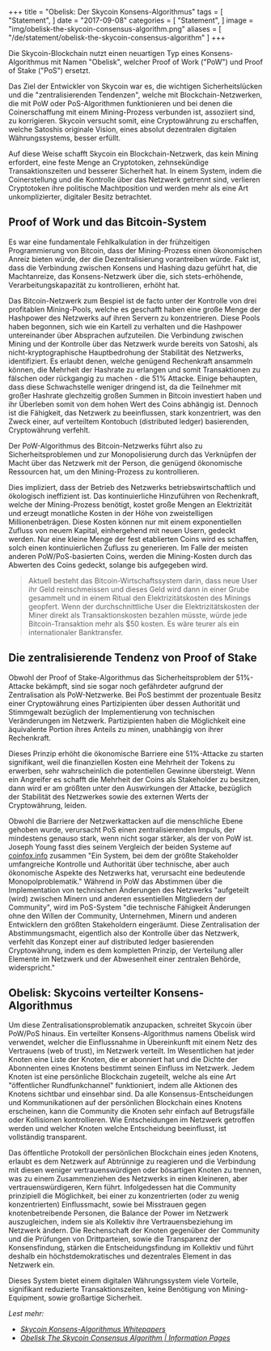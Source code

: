 +++
title = "Obelisk: Der Skycoin Konsens-Algorithmus"
tags = [
    "Statement",
]
date = "2017-09-08"
categories = [
    "Statement",
]
image = "img/obelisk-the-skycoin-consensus-algorithm.png"
aliases = [
	"/de/statement/obelisk-the-skycoin-consensus-algorithm"
]
+++

Die Skycoin-Blockchain nutzt einen neuartigen Typ eines Konsens-Algorithmus mit Namen "Obelisk", welcher Proof of Work ("PoW") und Proof of Stake ("PoS") ersetzt.

Das Ziel der Entwickler von Skycoin war es, die wichtigen Sicherheitslücken und die "zentralisierenden Tendenzen", welche mit Blockchain-Netzwerken, die mit PoW oder PoS-Algorithmen funktionieren und bei denen die Coinerschaffung mit einem Mining-Prozess verbunden ist, assoziiert sind, zu korrigieren. Skycoin versucht somit, eine Cryptowährung zu erschaffen, welche Satoshis originale Vision, eines absolut dezentralen digitalen Währungssystems, besser erfüllt.

Auf diese Weise schafft Skycoin ein Blockchain-Netzwerk, das kein Mining erfordert, eine feste Menge an Cryptotoken, zehnsekündige Transaktionszeiten und besserer Sicherheit hat. In einem System, indem die Coinerstellung und die Kontrolle über das Netzwerk getrennt sind, verlieren Cryptotoken ihre politische Machtposition und werden mehr als eine Art unkomplizierter, digitaler Besitz betrachtet.

## Proof of Work und das Bitcoin-System

Es war eine fundamentale Fehlkalkulation in der frühzeitigen Programmierung von Bitcoin, dass der Mining-Prozess einen ökonomischen Anreiz bieten würde, der die Dezentralisierung vorantreiben würde.
Fakt ist, dass die Verbindung zwischen Konsens und Hashing dazu geführt hat, die Machtanreize, das Konsens-Netzwerk über die, sich stets-erhöhende, Verarbeitungskapazität zu kontrollieren, erhöht hat.

Das Bitcoin-Netzwerk zum Bespiel ist de facto unter der Kontrolle von drei profitablen Mining-Pools, welche es geschafft haben eine große Menge der Hashpower des Netzwerks auf ihren Servern zu konzentrieren. Diese Pools haben begonnen, sich wie ein Kartell zu verhalten und die Hashpower untereinander über Absprachen aufzuteilen. Die Verbindung zwischen Mining und der Kontrolle über das Netzwerk wurde bereits von Satoshi, als nicht-kryptographische Hauptbedrohung der Stabilität des Netzwerks, identifiziert. Es erlaubt denen, welche genügend Rechenkraft ansammeln können, die Mehrheit der Hashrate zu erlangen und somit Transaktionen zu fälschen oder rückgangig zu machen - die 51% Attacke. Einige behaupten, dass diese Schwachstelle weniger dringend ist, da die Teilnehmer mit großer Hashrate glechzeitig großen Summen in Bitcoin investiert haben und ihr Überleben somit von dem hohen Wert des Coins abhängig ist. Dennoch ist die Fähigkeit, das Netzwerk zu beeinflussen, stark konzentriert, was den Zweck einer, auf verteiltem Kontobuch (distributed ledger) basierenden, Cryptowährung verfehlt.

Der PoW-Algorithmus des Bitcoin-Netzwerks führt also zu Sicherheitsproblemen und zur Monopolisierung durch das Verknüpfen der Macht über das Netzwerk mit der Person, die genügend ökonomische Ressourcen hat, um den Mining-Prozess zu kontrollieren.

Dies impliziert, dass der Betrieb des Netzwerks betriebswirtschaftlich und ökologisch ineffizient ist. Das kontinuierliche Hinzuführen von Rechenkraft, welche der Mining-Prozess benötigt, kostet große Mengen an Elektrizität und erzeugt monatliche Kosten in der Höhe von zweistelligen Millionenbeträgen. Diese Kosten können nur mit einem exponentiellen Zufluss von neuem Kapital, einhergehend mit neuen Usern, gedeckt werden. Nur eine kleine Menge der fest etablierten Coins wird es schaffen, solch einen kontinuierlichen Zufluss zu generieren. Im Falle der meisten anderen PoW/PoS-basierten Coins, werden die Mining-Kosten durch das Abwerten des Coins gedeckt, solange bis aufgegeben wird.

> Aktuell besteht das Bitcoin-Wirtschaftssystem darin, dass neue User ihr Geld reinschmeissen und dieses Geld wird dann in einer Grube gesammelt und in einem Ritual den Elektrizitätskosten des Minings geopfert. Wenn der durchschnittliche User die Elektrizitätskosten der Miner direkt als Transaktionskosten bezahlen müsste, würde jede Bitcoin-Transaktion mehr als $50 kosten. Es wäre teurer als ein internationaler Banktransfer.

## Die zentralisierende Tendenz von Proof of Stake

Obwohl der Proof of Stake-Algorithmus das Sicherheitsproblem der 51%-Attacke bekämpft, sind sie sogar noch gefährdeter aufgrund der Zentralisation als PoW-Netzwerke. Bei PoS bestimmt der prozentuale Besitz einer Cryptowährung eines Partizipienten über dessen Authorität und Stimmgewalt bezüglich der Implementierung von technischen Veränderungen im Netzwerk. Partizipienten haben die Möglichkeit eine äquivalente Portion ihres Anteils zu minen, unabhängig von ihrer Rechenkraft.

Dieses Prinzip erhöht die ökonomische Barriere eine 51%-Attacke zu starten signifikant, weil die finanziellen Kosten eine Mehrheit der Tokens zu erwerben, sehr wahrscheinlich die potentiellen Gewinne übersteigt. Wenn ein Angreifer es schafft die Mehrheit der Coins als Stakeholder zu besitzen, dann wird er am größten unter den Auswirkungen der Attacke, bezüglich der Stabilität des Netzwerkes sowie des externen Werts der Cryptowährung, leiden.

Obwohl die Barriere der Netzwerkattacken auf die menschliche Ebene gehoben wurde, verursacht PoS einen zentralisierenden Impuls, der mindestens genauso stark, wenn nicht sogar stärker, als der von PoW ist. Joseph Young fasst dies seinem Vergleich der beiden Systeme auf [coinfox.info](http://www.coinfox.info/) zusammen "Ein System, bei dem der größte Stakeholder umfangreiche Kontrolle und Authorität über technische, aber auch ökonomische Aspekte des Netzwerks hat, verursacht eine bedeutende Monopolproblematik." Während in PoW das Abstimmen über die Implementation von technischen Änderungen des Netzwerks "aufgeteilt (wird) zwischen Minern und anderen essentiellen Mitgliedern der Community", wird im PoS-System "die technische Fähigkeit Änderungen ohne den Willen der Community, Unternehmen, Minern und anderen Entwicklern den größten Stakeholdern eingeräumt. Diese Zentralisation der Abstimmungsmacht, eigentlich also der Kontrolle über das Netzwerk, verfehlt das Konzept einer auf distributed ledger basierenden Cryptowährung, indem es dem kompletten Prinzip, der Verteilung aller Elemente im Netzwerk und der Abwesenheit einer zentralen Behörde, widerspricht."

## Obelisk: Skycoins verteilter Konsens-Algorithmus

Um diese Zentralisationsproblematik anzupacken, schreitet Skycoin über PoW/PoS hinaus.
Ein verteilter Konsens-Algorithmus namens Obelisk wird verwendet, welcher die Einflussnahme in Übereinkunft mit einem Netz des Vertrauens (web of trust), im Netzwerk verteilt. Im Wesentlichen hat jeder Knoten eine Liste der Knoten, die er abonniert hat und die Dichte der Abonnenten eines Knotens bestimmt seinen Einfluss im Netzwerk. Jedem Knoten ist eine persönliche Blockchain zugeteilt, welche als eine Art "öffentlicher Rundfunkchannel" funktioniert, indem alle Aktionen des Knotens sichtbar und einsehbar sind. Da alle Konsensus-Entscheidungen und Kommunikationen auf der persönlichen Blockchain eines Knotens erscheinen, kann die Community die Knoten sehr einfach auf Betrugsfälle oder Kollisionen kontrollieren. Wie Entscheidungen im Netzwerk getroffen werden und welcher Knoten welche Entscheidung beeinflusst, ist vollständig transparent.

Das öffentliche Protokoll der persönlichen Blockchain eines jeden Knotens, erlaubt es dem Netzwerk auf Abtrünnige zu reagieren und die Verbindung mit diesen weniger vertrauenswürdigen oder bösartigen Knoten zu trennen, was zu einem Zusammenziehen des Netzwerks in einen kleineren, aber vertrauenswürdigeren, Kern führt. Infolgedessen hat die Community prinzipiell die Möglichkeit, bei einer zu konzentrierten (oder zu wenig konzentrierten) Einflussmacht, sowie bei Misstrauen gegen knotenbetreibende Personen, die Balance der Power im Netzwerk auszugleichen, indem sie als Kollektiv ihre Vertrauensbeziehung im Netzwerk ändern. Die Rechenschaft der Knoten gegenüber der Community und die Prüfungen von Drittparteien, sowie die Transparenz der Konsensfindung, stärken die Entscheidungsfindung im Kollektiv und führt deshalb ein höchstdemokratisches und dezentrales Element in das Netzwerk ein.

Dieses System bietet einem digitalen Währungssystem viele Vorteile, signifikant reduzierte Transaktionszeiten, keine Benötigung von Mining-Equipment, sowie großartige Sicherheit.

*Lest mehr:*

* *[Skycoin Konsens-Algorithmus Whitepapers](https://www.skycoin.net/whitepapers)*
* *[Obelisk The Skycoin Consensus Algorithm | Information Pages](/overview/obelisk-skycoin-consensus-algorithm-information-pages/)*
